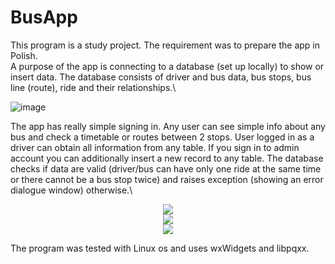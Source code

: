 # BusApp
This program is a study project. The requirement was to prepare the app in Polish.\
A purpose of the app is connecting to a database (set up locally) to show or insert data. The database consists of driver and bus data, bus stops, bus line (route), ride and their relationships.\

![image](https://user-images.githubusercontent.com/79938517/217394432-02a55b3c-4998-4f6d-b48f-b50cffd3cf74.png)

The app has really simple signing in. Any user can see simple info about any bus and check a timetable or routes between 2 stops. User logged in as a driver can obtain all information from any table. If you sign in to admin account you can additionally insert a new record to any table. The database checks if data are valid (driver/bus can have only one ride at the same time or there cannot be a bus stop twice) and raises exception (showing an error dialogue window) otherwise.\

<p align=center>
<img src=https://user-images.githubusercontent.com/79938517/217394577-8ef55d9c-627e-464c-ac3b-3da0525ad85e.png><BR>
<img src=https://user-images.githubusercontent.com/79938517/217394748-5808b4fb-3218-4d74-bc48-a8f7497af4ca.png><BR>
<img src=https://user-images.githubusercontent.com/79938517/217394776-377a86e3-b614-45ba-9f28-18c51c0cf7de.png>
</p>
The program was tested with Linux os and uses wxWidgets and libpqxx.
